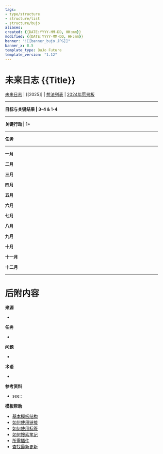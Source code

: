 ```yaml
---
tags: 
- type/structure 
- structure/list 
- structure/bujo
aliases: 
created: {{DATE:YYYY-MM-DD, HH:mm}}
modified: {{DATE:YYYY-MM-DD, HH:mm}}
banner: "![[banner_bujo.JPG]]"
banner_x: 0.5
template_type: BuJo Future
template_version: "1.12"
---
```

<!--  参见下方"模板帮助"了解属性使用方法 -->

# 未来日志 {{Title}}

<!-- 我的内容的主要结构 -->
[未来日志](Future%20Logs.md) | [[2025]] | [想法列表](Ideas%20List.md) | [2024年愿景板](Vision%20Board%202024.md)
___

**目标与关键结果 | 3-4 & 1-4**


___

**关键行动 | 1+**


___

**任务**


___

**一月**

**二月**

**三月**

**四月**

**五月**

**六月**

**七月**

**八月**

**九月**

**十月**

**十一月**

**十二月**


___
# 后附内容
**来源**
<!-- 始终保留指向来源的链接- --> 
- 

**任务**
<!-- 这个笔记还需要做什么？ --> 
- 

**问题**
<!-- 您还需要考虑什么？ --> 
- 

**术语**
<!-- 指向定义页面的链接。 -->
- 

**参考资料**
<!-- 指向内容中未引用页面的链接。参见: [[相关笔记]] 因为 <原因> -->
- see::

**模板帮助**
<!-- 指向GitHub上外部帮助页面的链接。 -->
- [基本模板结构](https://github.com/groepl/Obsidian-Templates#basic-template-structure)
- [如何使用链接](https://github.com/groepl/Obsidian-Templates#how-to-use-links)
- [如何使用标签](https://github.com/groepl/Obsidian-Templates#how-to-use-tags)
- [如何搜索笔记](https://github.com/groepl/Obsidian-Templates#how-to-search-notes)
- [所需插件](https://github.com/groepl/Obsidian-Templates#obsidian-plugins-needed)
- [查找最新更新](https://github.com/groepl/Obsidian-Templates)